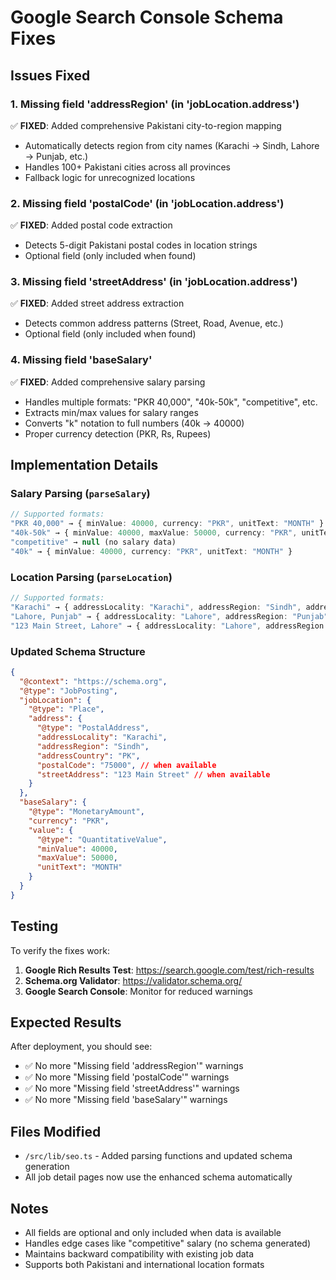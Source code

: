 # Google Search Console Schema Fixes

## Issues Fixed

### 1. Missing field 'addressRegion' (in 'jobLocation.address')
✅ **FIXED**: Added comprehensive Pakistani city-to-region mapping
- Automatically detects region from city names (Karachi → Sindh, Lahore → Punjab, etc.)
- Handles 100+ Pakistani cities across all provinces
- Fallback logic for unrecognized locations

### 2. Missing field 'postalCode' (in 'jobLocation.address')
✅ **FIXED**: Added postal code extraction
- Detects 5-digit Pakistani postal codes in location strings
- Optional field (only included when found)

### 3. Missing field 'streetAddress' (in 'jobLocation.address')
✅ **FIXED**: Added street address extraction
- Detects common address patterns (Street, Road, Avenue, etc.)
- Optional field (only included when found)

### 4. Missing field 'baseSalary'
✅ **FIXED**: Added comprehensive salary parsing
- Handles multiple formats: "PKR 40,000", "40k-50k", "competitive", etc.
- Extracts min/max values for salary ranges
- Converts "k" notation to full numbers (40k → 40000)
- Proper currency detection (PKR, Rs, Rupees)

## Implementation Details

### Salary Parsing (`parseSalary`)
```typescript
// Supported formats:
"PKR 40,000" → { minValue: 40000, currency: "PKR", unitText: "MONTH" }
"40k-50k" → { minValue: 40000, maxValue: 50000, currency: "PKR", unitText: "MONTH" }
"competitive" → null (no salary data)
"40k" → { minValue: 40000, currency: "PKR", unitText: "MONTH" }
```

### Location Parsing (`parseLocation`)
```typescript
// Supported formats:
"Karachi" → { addressLocality: "Karachi", addressRegion: "Sindh", addressCountry: "PK" }
"Lahore, Punjab" → { addressLocality: "Lahore", addressRegion: "Punjab", addressCountry: "PK" }
"123 Main Street, Lahore" → { addressLocality: "Lahore", addressRegion: "Punjab", streetAddress: "123 Main Street", addressCountry: "PK" }
```

### Updated Schema Structure
```json
{
  "@context": "https://schema.org",
  "@type": "JobPosting",
  "jobLocation": {
    "@type": "Place",
    "address": {
      "@type": "PostalAddress",
      "addressLocality": "Karachi",
      "addressRegion": "Sindh",
      "addressCountry": "PK",
      "postalCode": "75000", // when available
      "streetAddress": "123 Main Street" // when available
    }
  },
  "baseSalary": {
    "@type": "MonetaryAmount",
    "currency": "PKR",
    "value": {
      "@type": "QuantitativeValue",
      "minValue": 40000,
      "maxValue": 50000,
      "unitText": "MONTH"
    }
  }
}
```

## Testing

To verify the fixes work:

1. **Google Rich Results Test**: https://search.google.com/test/rich-results
2. **Schema.org Validator**: https://validator.schema.org/
3. **Google Search Console**: Monitor for reduced warnings

## Expected Results

After deployment, you should see:
- ✅ No more "Missing field 'addressRegion'" warnings
- ✅ No more "Missing field 'postalCode'" warnings  
- ✅ No more "Missing field 'streetAddress'" warnings
- ✅ No more "Missing field 'baseSalary'" warnings

## Files Modified

- `/src/lib/seo.ts` - Added parsing functions and updated schema generation
- All job detail pages now use the enhanced schema automatically

## Notes

- All fields are optional and only included when data is available
- Handles edge cases like "competitive" salary (no schema generated)
- Maintains backward compatibility with existing job data
- Supports both Pakistani and international location formats
